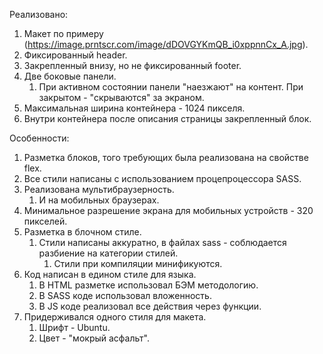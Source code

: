 Реализовано:

1. Макет по примеру (https://image.prntscr.com/image/dDOVGYKmQB_i0xppnnCx_A.jpg).
2. Фиксированный header.
3. Закрепленный внизу, но не фиксированный footer.
4. Две боковые панели.
    1. При активном состоянии панели "наезжают" на контент. При закрытом - "скрываются" за экраном.
5. Максимальная ширина контейнера - 1024 пикселя.
6. Внутри контейнера после описания страницы закрепленный блок.

Особенности:

1. Разметка блоков, того требующих была реализована на свойстве flex.
2. Все стили написаны с использованием процепроцессора SASS.
3. Реализована мультибраузерность.
    1. И на мобильных браузерах.
4. Минимальное разрешение экрана для мобильных устройств - 320 пикселей.
5. Разметка в блочном стиле.
    1. Стили написаны аккуратно, в файлах sass - соблюдается разбиение на категории стилей.
        1. Стили при компиляции минификуются.
6. Код написан в едином стиле для языка.
    1. В HTML разметке использовал БЭМ методологию.
    2. В SASS коде использовал вложенность.
    3. В JS коде реализовал все действия через функции.
7. Придерживался одного стиля для макета.
    1. Шрифт - Ubuntu.
    2. Цвет - "мокрый асфальт".
